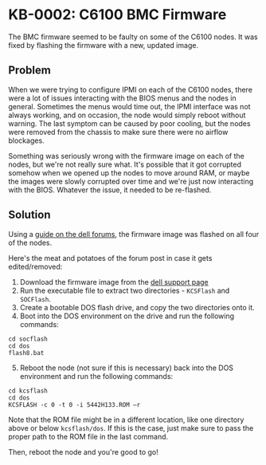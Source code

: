 # KB-0002: C6100 BMC Firmware

The BMC firmware seemed to be faulty on some of the C6100 nodes. It was fixed
by flashing the firmware with a new, updated image.

## Problem

When we were trying to configure IPMI on each of the C6100 nodes, there were a
lot of issues interacting with the BIOS menus and the nodes in general.
Sometimes the menus would time out, the IPMI interface was not always working,
and on occasion, the node would simply reboot without warning. The last symptom
can be caused by poor cooling, but the nodes were removed from the chassis to
make sure there were no airflow blockages.

Something was seriously wrong with the firmware image on each of the nodes, but
we're not really sure what. It's possible that it got corrupted somehow when we
opened up the nodes to move around RAM, or maybe the images were slowly
corrupted over time and we're just now interacting with the BIOS. Whatever the
issue, it needed to be re-flashed.

## Solution

Using a [guide on the dell forums](https://www.dell.com/community/PowerEdge-Hardware-General/PE-C6100-XS23-TY-BMC-Not-Alive-Not-Present-Recovery-Procedure/td-p/4740214),
the firmware image was flashed on all four of the nodes.

Here's the meat and potatoes of the forum post in case it gets edited/removed:

1. Download the firmware image from the [dell support page](https://www.dell.com/support/home/us/en/04/Drivers/DriversDetails?driverId=9VJW6)
2. Run the executable file to extract two directories - `KCSFlash` and
   `SOCFlash`.
3. Create a bootable DOS flash drive, and copy the two directories onto it.
4. Boot into the DOS environment on the drive and run the following commands:

```shell
cd socflash
cd dos
flash8.bat
```
5. Reboot the node (not sure if this is necessary) back into the DOS
   environment and run the following commands:
```shell
cd kcsflash
cd dos
KCSFLASH -c 0 -t 0 -i 5442H133.ROM –r
```
   Note that the ROM file might be in a different location, like one directory
   above or below `kcsflash/dos`. If this is the case, just make sure to pass
   the proper path to the ROM file in the last command.

Then, reboot the node and you're good to go!
